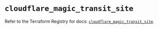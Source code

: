 # `cloudflare_magic_transit_site`

Refer to the Terraform Registry for docs: [`cloudflare_magic_transit_site`](https://registry.terraform.io/providers/cloudflare/cloudflare/5.2.0/docs/resources/magic_transit_site).
